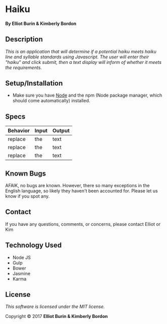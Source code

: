 # Haiku
#### By Elliot Burin & Kimberly Bordon

## Description
_This is an application that will determine if a potential haiku meets haiku line and syllable standards using Javascript. The user will enter their "haiku" and click submit, then a text display will inform of whether it meets the requirements._

## Setup/Installation
* Make sure you have [Node](https://nodejs.org/en/download/) and the npm (Node package manager, which should come automatically) installed.

## Specs
|Behavior | Input | Output|
|-|-|-|
| replace | the | text |
| replace | the | text |
| replace | the | text |

## Known Bugs
AFAIK, no bugs are known. However, there so many exceptions in the English language, so likely they haven't been accounted for. Please let us know if you spot any.

## Contact
If you have any questions, comments, or concerns, please contact Elliot or Kim

## Technology Used
* Node JS
* Gulp
* Bower
* Jasmine
* Karma

## License
*This software is licensed under the MIT license.*

Copyright © 2017 **Elliot Burin & Kimberly Bordon**
